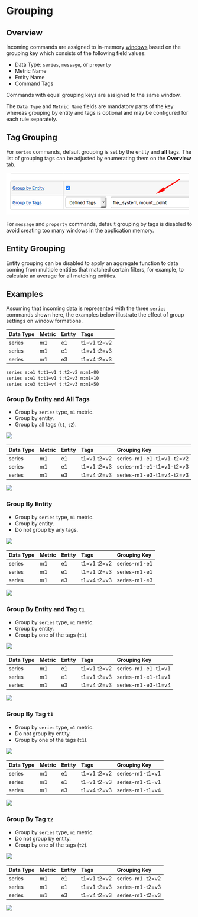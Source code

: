 # Grouping

## Overview

Incoming commands are assigned to in-memory [windows](window.md) based on the grouping key which consists of the following field values:

* Data Type: `series`, `message`, or `property`
* Metric Name
* Entity Name
* Command Tags

Commands with equal grouping keys are assigned to the same window.

The `Data Type` and `Metric Name` fields are mandatory parts of the key whereas grouping by entity and tags is optional and may be configured for each rule separately.

## Tag Grouping

For `series` commands, default grouping is set by the entity and **all** tags. The list of grouping tags can be adjusted by enumerating them on the **Overview** tab.

![](./images/group-by-defined-tags.png)

For `message` and `property` commands, default grouping by tags is disabled to avoid creating too many windows in the application memory.

## Entity Grouping

Entity grouping can be disabled to apply an aggregate function to data coming from multiple entities that matched certain filters, for example, to calculate an average for all matching entities.

## Examples

Assuming that incoming data is represented with the three `series` commands shown here, the examples below illustrate the effect of group settings on window formations.

| Data Type | Metric | Entity | Tags |
|---|---|---|:---|
| series | m1 | e1 | t1=v1 t2=v2 |
| series | m1 | e1 | t1=v1 t2=v3 |
| series | m1 | e3 | t1=v4 t2=v3 |

```ls
series e:e1 t:t1=v1 t:t2=v2 m:m1=80
series e:e1 t:t1=v1 t:t2=v3 m:m1=10
series e:e3 t:t1=v4 t:t2=v3 m:m1=50
```

### Group By Entity and All Tags

* Group by `series` type, `m1` metric.
* Group by entity.
* Group by all tags (`t1`, `t2`).

![](./images/group-by-all-form.png)

| Data Type | Metric | Entity | Tags | Grouping Key |
|---|---|---|:---|:---|
| series | m1 | e1 | t1=v1 t2=v2 | series-m1-e1-t1=v1-t2=v2 |
| series | m1 | e1 | t1=v1 t2=v3 | series-m1-e1-t1=v1-t2=v3 |
| series | m1 | e3 | t1=v4 t2=v3 | series-m1-e3-t1=v4-t2=v3 |

![](./images/group-by-all.png)

### Group By Entity

* Group by `series` type, `m1` metric.
* Group by entity.
* Do not group by any tags.

![](./images/group-by-no-tags-form.png)

| Data Type | Metric | Entity | Tags | Grouping Key |
|---|---|---|:---|:---|
| series | m1 | e1 | t1=v1 t2=v2 | series-m1-e1 |
| series | m1 | e1 | t1=v1 t2=v3 | series-m1-e1 |
| series | m1 | e3 | t1=v4 t2=v3 | series-m1-e3 |

![](./images/group-by-no-tags.png)

### Group By Entity and Tag `t1`

* Group by `series` type, `m1` metric.
* Group by entity.
* Group by one of the tags (`t1`).

![](./images/group-by-entity-tag-t1-form.png)

| Data Type | Metric | Entity | Tags | Grouping Key |
|---|---|---|:---|:---|
| series | m1 | e1 | t1=v1 t2=v2 | series-m1-e1-t1=v1 |
| series | m1 | e1 | t1=v1 t2=v3 | series-m1-e1-t1=v1 |
| series | m1 | e3 | t1=v4 t2=v3 | series-m1-e3-t1=v4 |

![](./images/group-by-entity-tag-t1.png)

### Group By Tag `t1`

* Group by `series` type, `m1` metric.
* Do not group by entity.
* Group by one of the tags (`t1`).

![](./images/group-by-tag-t1-form.png)

| Data Type | Metric | Entity | Tags | Grouping Key |
|---|---|---|:---|:---|
| series | m1 | e1 | t1=v1 t2=v2 | series-m1-t1=v1 |
| series | m1 | e1 | t1=v1 t2=v3 | series-m1-t1=v1 |
| series | m1 | e3 | t1=v4 t2=v3 | series-m1-t1=v4 |

![](./images/group-by-tag-t1.png)

### Group By Tag `t2`

* Group by `series` type, `m1` metric.
* Do not group by entity.
* Group by one of the tags (`t2`).

![](./images/group-by-tag-t2-form.png)

| Data Type | Metric | Entity | Tags | Grouping Key |
|---|---|---|:---|:---|
| series | m1 | e1 | t1=v1 t2=v2 | series-m1-t2=v2 |
| series | m1 | e1 | t1=v1 t2=v3 | series-m1-t2=v3 |
| series | m1 | e3 | t1=v4 t2=v3 | series-m1-t2=v3 |

![](./images/group-by-tag-t2.png)

